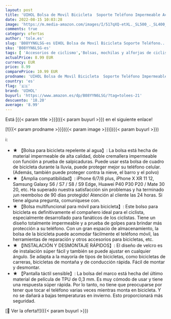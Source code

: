 ```yaml
---
layout: post
title: 'UIHOL Bolsa de Movil Bicicleta  Soporte Teléfono Impermeable Accesorios Bicletas Porta Bike Montaña Frame Bag  Táctil de Tubo Superior Delantero  para Smartphone por Debajo de 6 5 Pulgadas'
date: 2022-08-15 10:03:28
image: 'https://m.media-amazon.com/images/I/517qXQ-etXL._SL500_._SL400_.jpg'
comments: true
category: ofertas
author: 'tole.es'
slug: 'B08YYN6LSG-es UIHOL Bolsa de Movil Bicicleta Soporte Teléfono...'
sku: 'B08YYN6LSG-es'
tags: [ 'Accesorios de ciclismo','Bolsas, mochilas y alforjas de ciclismo','Ciclismo','Deportes y aire libre','Portabicicletas','Ropa y equipo para deportes','bicicleta','uihol','🇪🇸', ]
actualPrice: 8.99 EUR
currency: EUR
price: 8.99
comparePrice: 10.99 EUR
prodname: 'UIHOL Bolsa de Movil Bicicleta  Soporte Teléfono Impermeable Accesorios Bicletas Porta Bike Montaña Frame Bag  Táctil de Tubo Superior Delantero  para Smartphone por Debajo de 6 5 Pulgadas'
country: 'es'
flag: '🇪🇸'
brand: 'UIHOL'
buyurl: 'https://www.amazon.es/dp/B08YYN6LSG/?tag=tolees-21'
descuento: '18.20'
average: '8.99'
---
```


Está [{{< param title >}}]({{< param buyurl >}}) en el siguiente enlace!

[![{{< param prodname >}}]({{< param image >}})]({{< param buyurl >}})

ℹ️:

- ★ 【Bolsa para bicicleta repelente al agua】: La bolsa está hecha de material impermeable de alta calidad, doble cremallera impermeable con función a prueba de salpicaduras. Puede usar esta bolsa de cuadro de bicicleta durante la lluvia, puede proteger mejor su teléfono celular. (Además, también puede proteger contra la nieve, el barro y el polvo)
- ★ 【Amplia compatibilidad】: iPhone 6/7/8 plus, iPhone X XR 11 12, Samsung Galaxy S6 / S7 / S8 / S9 Edge, Huawei P40 P30 P20 / Mate 30 20, etc. Ha superado nuestra satisfacción sin problemas y ha terminado ¡un reembolso de 90 días protegido! Atención al cliente las 24 horas. Si tiene alguna pregunta, comuníquese con.
- ★ 【Bolsa multifuncional para móvil para bicicleta】: Este bolso para bicicleta es definitivamente el compañero ideal para el ciclista, especialmente desarrollado para fanáticos de los ciclistas. Tiene un diseño totalmente impermeable y a prueba de golpes para brindar más protección a su teléfono. Con un gran espacio de almacenamiento, la bolsa de la bicicleta puede acomodar fácilmente el teléfono móvil, las herramientas de reparación y otros accesorios para bicicletas, etc.
- ★ 【INSTALACIÓN Y DESMONTAJE RÁPIDOS】: El diseño de velcro es de instalación súper fácil y también se puede ajustar en cualquier ángulo. Se adapta a la mayoría de tipos de bicicletas, como bicicletas de carreras, bicicletas de montaña y de conducción rápida. Fácil de montar y desmontar.
- ★ 【Pantalla táctil sensible】: La bolsa del marco está hecha del último material de película de TPU de 0,3 mm. Es muy cómodo de usar y tiene una respuesta súper rápida. Por lo tanto, no tiene que preocuparse por tener que tocar el teléfono varias veces mientras monta en bicicleta. Y no se dañará a bajas temperaturas en invierno. Esto proporcionará más seguridad.

[🛒 Ver la oferta!!]({{< param buyurl >}})

